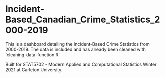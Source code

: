 # Incident-Based_Canadian_Crime_Statistics_2000-2019

This is a dashboard detailing the Incident-Based Crime Statistics from 2000-2019. The data is included and has already been cleaned with 'cleaning-data-function.R'.

Built for STAT5702 - Modern Applied and Computational Statistics Winter 2021 at Carleton University.